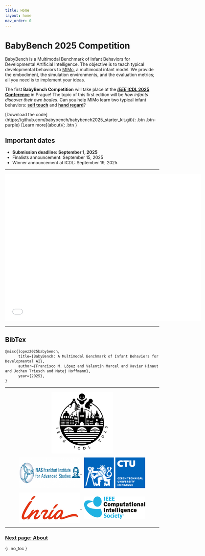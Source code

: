 ```yaml
---
title: Home
layout: home
nav_order: 0
---
```


# BabyBench 2025 Competition

BabyBench is a Multimodal Benchmark of Infant Behaviors for Developmental Artificial Intelligence. The objective is to teach typical developmental behaviors to [MIMo](https://github.com/trieschlab/MIMo), a multimodal infant model. We provide the embodiment, the simulation environments, and the evaluation metrics; all you need is to implement your ideas.

The first **BabyBench Competition** will take place at the [***IEEE* ICDL 2025 Conference**](https://icdl2025.fel.cvut.cz/) in Prague! The topic of this first edition will be *how infants discover their own bodies*. Can you help MIMo learn two typical infant behaviors: [**self touch**](about/#self-touch) and [**hand regard**](about/#hand-regard)? 

<span>
[Download the code](https://github.com/babybench/babybench2025_starter_kit.git){: .btn .btn-purple}
[Learn more](about){: .btn }
</span>

## Important dates

- **Submission deadline: September 1, 2025**
- Finalists announcement: September 15, 2025
- Winner announcement at ICDL: September 19, 2025

---

<iframe width="640" height="480" src="static/videos/selftouch.mp4" frameborder="0" allowfullscreen></iframe>

---

## BibTex

```
@misc{lopez2025babybench,
      title={BabyBench: A Multimodal Benchmark of Infant Behaviors for Developmental AI},
      author={Francisco M. López and Valentin Marcel and Xavier Hinaut and Jochen Triesch and Matej Hoffmann},
      year={2025},
}
```

---

<p align="center">
<a href="https://icdl2025.fel.cvut.cz/">
<img align="center" src="static/images/icdl.png" alt="IEEE International Conference on Development and Learning" width="200"/>
</a>
</p>
<p align="center">
<a href="https://fias.uni-frankfurt.de/en">
<img align="center" src="static/images/fias.png" alt="Frankfurt Institute for Advanced Studies" width="200" height="100"/> 
</a>
&nbsp;
<a href="https://www.cvut.cz/en">
<img align="center" src="static/images/cvut.jpg" alt="Czech Technical University in Prague" width="200" height="100"/>
</a>
</p>
<p align="center">
<a href="https://www.inria.fr/en/inria-centre-university-bordeaux">
<img align="center" src="static/images/inria.jpg" alt="INRIA Bordeaux" width="200" height="100"/>
</a>
&nbsp;
<a href="https://cis.ieee.org">
<img align="center" src="static/images/cis.png" alt="IEEE International Conference on Development and Learning" width="200"/>
</a>
</p>

---

### [Next page: About](about)
{: .no_toc }